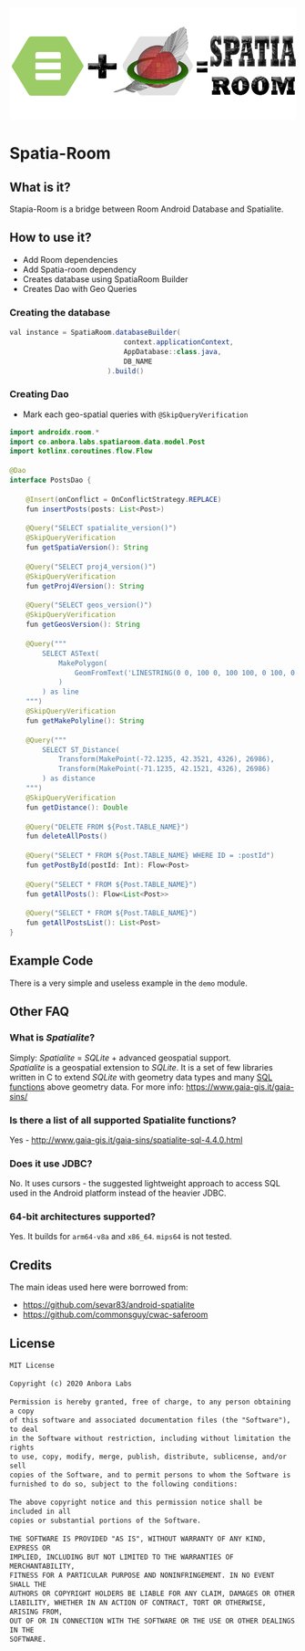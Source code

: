 ![Spatia Logo](/resources/logo.png)

# Spatia-Room

## What is it?
Stapia-Room is a bridge between Room Android Database and Spatialite.

## How to use it?

- Add Room dependencies
- Add Spatia-room dependency
- Creates database using SpatiaRoom Builder
- Creates Dao with Geo Queries

### Creating the database

```java
val instance = SpatiaRoom.databaseBuilder(
                            context.applicationContext,
                            AppDatabase::class.java,
                            DB_NAME
                        ).build()
```

### Creating Dao

- Mark each geo-spatial queries with `@SkipQueryVerification`

```java
import androidx.room.*
import co.anbora.labs.spatiaroom.data.model.Post
import kotlinx.coroutines.flow.Flow

@Dao
interface PostsDao {

    @Insert(onConflict = OnConflictStrategy.REPLACE)
    fun insertPosts(posts: List<Post>)

    @Query("SELECT spatialite_version()")
    @SkipQueryVerification
    fun getSpatiaVersion(): String

    @Query("SELECT proj4_version()")
    @SkipQueryVerification
    fun getProj4Version(): String

    @Query("SELECT geos_version()")
    @SkipQueryVerification
    fun getGeosVersion(): String

    @Query("""
        SELECT ASText( 
            MakePolygon(
                GeomFromText('LINESTRING(0 0, 100 0, 100 100, 0 100, 0 0)') 
            ) 
        ) as line
    """)
    @SkipQueryVerification
    fun getMakePolyline(): String

    @Query("""
        SELECT ST_Distance(
            Transform(MakePoint(-72.1235, 42.3521, 4326), 26986),
            Transform(MakePoint(-71.1235, 42.1521, 4326), 26986)
        ) as distance
    """)
    @SkipQueryVerification
    fun getDistance(): Double

    @Query("DELETE FROM ${Post.TABLE_NAME}")
    fun deleteAllPosts()

    @Query("SELECT * FROM ${Post.TABLE_NAME} WHERE ID = :postId")
    fun getPostById(postId: Int): Flow<Post>

    @Query("SELECT * FROM ${Post.TABLE_NAME}")
    fun getAllPosts(): Flow<List<Post>>

    @Query("SELECT * FROM ${Post.TABLE_NAME}")
    fun getAllPostsList(): List<Post>
}
```

## Example Code
There is a very simple and useless example in the `demo` module.

## Other FAQ

### What is *Spatialite*?
Simply: *Spatialite* = *SQLite* + advanced geospatial support.<br>
*Spatialite* is a geospatial extension to *SQLite*. It is a set of few libraries written in C to extend *SQLite* with geometry data types and many [SQL functions](http://www.gaia-gis.it/gaia-sins/spatialite-sql-4.3.0.html) above geometry data. For more info: https://www.gaia-gis.it/gaia-sins/

### Is there a list of all supported Spatialite functions?
Yes - http://www.gaia-gis.it/gaia-sins/spatialite-sql-4.4.0.html

### Does it use JDBC?
No. It uses cursors - the suggested lightweight approach to access SQL used in the Android platform instead of the heavier JDBC.

### 64-bit architectures supported?

Yes. It builds for `arm64-v8a` and `x86_64`. `mips64` is not tested.

## Credits
The main ideas used here were borrowed from:
- https://github.com/sevar83/android-spatialite
- https://github.com/commonsguy/cwac-saferoom

## License
```
MIT License

Copyright (c) 2020 Anbora Labs

Permission is hereby granted, free of charge, to any person obtaining a copy
of this software and associated documentation files (the "Software"), to deal
in the Software without restriction, including without limitation the rights
to use, copy, modify, merge, publish, distribute, sublicense, and/or sell
copies of the Software, and to permit persons to whom the Software is
furnished to do so, subject to the following conditions:

The above copyright notice and this permission notice shall be included in all
copies or substantial portions of the Software.

THE SOFTWARE IS PROVIDED "AS IS", WITHOUT WARRANTY OF ANY KIND, EXPRESS OR
IMPLIED, INCLUDING BUT NOT LIMITED TO THE WARRANTIES OF MERCHANTABILITY,
FITNESS FOR A PARTICULAR PURPOSE AND NONINFRINGEMENT. IN NO EVENT SHALL THE
AUTHORS OR COPYRIGHT HOLDERS BE LIABLE FOR ANY CLAIM, DAMAGES OR OTHER
LIABILITY, WHETHER IN AN ACTION OF CONTRACT, TORT OR OTHERWISE, ARISING FROM,
OUT OF OR IN CONNECTION WITH THE SOFTWARE OR THE USE OR OTHER DEALINGS IN THE
SOFTWARE.
```
